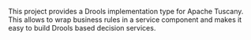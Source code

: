 This project provides a Drools implementation type for Apache Tuscany. This allows to wrap business rules in a service component and makes it easy to build Drools based decision services.